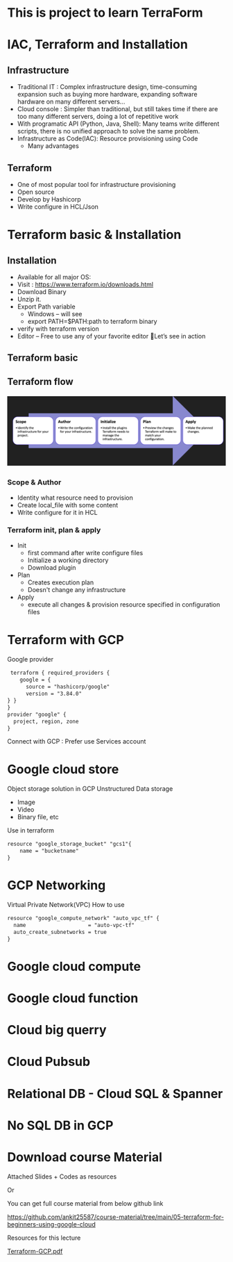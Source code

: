 # This is project to learn TerraForm

# IAC, Terraform and Installation

## Infrastructure

* Traditional IT : Complex infrastructure design, time-consuming expansion such as buying more hardware, expanding software hardware on many different servers...
* Cloud console : Simpler than traditional, but still takes time if there are too many different servers, doing a lot of repetitive work
* With programatic API (Python, Java, Shell): Many teams write different scripts, there is no unified approach to solve the same problem.
* Infrastructure as Code(IAC): Resource provisioning using Code
    * Many advantages

## Terraform
* One of most popular tool for infrastructure provisioning
* Open source
* Develop by Hashicorp
* Write configure in HCL/Json

# Terraform basic & Installation

## Installation
* Available for all major OS:
* Visit : https://www.terraform.io/downloads.html
* Download Binary
* Unzip it.
* Export Path variable 
    * Windows – will see
    * export PATH=$PATH:path to terraform binary
* verify with terraform version
* Editor – Free to use any of your favorite editor Let’s see in action

## Terraform basic
<h2> Terraform flow

![leetcode.jpeg](/resouces/flow.png)

### Scope & Author
* Identity what resource need to provision
* Create local_file with some content
* Write configure for it in HCL

### Terraform init, plan & apply
* Init
    * first command after write configure files
    * Initialize a working directory
    * Download plugin
* Plan
    * Creates execution plan
    * Doesn't change any infrastructure
* Apply
    * execute all changes & provision resource specified in configuration files


# Terraform with GCP

Google provider
```
 terraform { required_providers {
    google = {
      source = "hashicorp/google"
      version = "3.84.0"
} }
}
provider "google" {
  project, region, zone
}
```

Connect with GCP : Prefer use Services account

# Google cloud store
Object storage solution in GCP
Unstructured Data storage
* Image
* Video
* Binary file, etc

Use in terraform
```
resource "google_storage_bucket" "gcs1"{
    name = "bucketname"
}
```

# GCP Networking
Virtual Private Network(VPC)
How to use 
```
resource "google_compute_network" "auto_vpc_tf" {
  name                    = "auto-vpc-tf"
  auto_create_subnetworks = true
}
```

# Google cloud compute

# Google cloud function

# Cloud big querry

# Cloud Pubsub

# Relational DB - Cloud SQL & Spanner

# No SQL DB in GCP

# Download course Material
Attached Slides + Codes as resources

Or

You can get full course material from below github link

https://github.com/ankit25587/course-material/tree/main/05-terraform-for-beginners-using-google-cloud

Resources for this lecture

[Terraform-GCP.pdf](/resouces/Terraform-GCP.pdf)<br>


